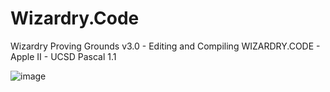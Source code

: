 # Wizardry.Code
Wizardry Proving Grounds v3.0 - Editing and Compiling WIZARDRY.CODE - Apple II - UCSD Pascal 1.1

![image](https://user-images.githubusercontent.com/121004183/208355260-82067176-7dbe-4847-a69b-eddedb7174b0.png)
